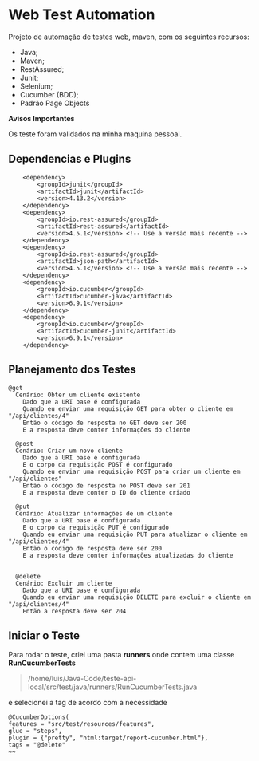 # Web Test Automation

Projeto de automação de testes web, maven, com os seguintes recursos:

- Java;
- Maven;
- RestAssured;
- Junit;
- Selenium;
- Cucumber (BDD);
- Padrão Page Objects

**Avisos Importantes**

Os teste foram validados na minha maquina pessoal.

## Dependencias e Plugins

        <dependency>
            <groupId>junit</groupId>
            <artifactId>junit</artifactId>
            <version>4.13.2</version>
        </dependency>
        <dependency>
            <groupId>io.rest-assured</groupId>
            <artifactId>rest-assured</artifactId>
            <version>4.5.1</version> <!-- Use a versão mais recente -->
        </dependency>
        <dependency>
            <groupId>io.rest-assured</groupId>
            <artifactId>json-path</artifactId>
            <version>4.5.1</version> <!-- Use a versão mais recente -->
        </dependency>
        <dependency>
            <groupId>io.cucumber</groupId>
            <artifactId>cucumber-java</artifactId>
            <version>6.9.1</version>
        </dependency>
        <dependency>
            <groupId>io.cucumber</groupId>
            <artifactId>cucumber-junit</artifactId>
            <version>6.9.1</version>
        </dependency>

## Planejamento dos Testes

~~~gherkin
@get
  Cenário: Obter um cliente existente
    Dado que a URI base é configurada
    Quando eu enviar uma requisição GET para obter o cliente em "/api/clientes/4"
    Então o código de resposta no GET deve ser 200
    E a resposta deve conter informações do cliente

  @post
  Cenário: Criar um novo cliente
    Dado que a URI base é configurada
    E o corpo da requisição POST é configurado
    Quando eu enviar uma requisição POST para criar um cliente em "/api/clientes"
    Então o código de resposta no POST deve ser 201
    E a resposta deve conter o ID do cliente criado

  @put
  Cenário: Atualizar informações de um cliente
    Dado que a URI base é configurada
    E o corpo da requisição PUT é configurado
    Quando eu enviar uma requisição PUT para atualizar o cliente em "/api/clientes/4"
    Então o código de resposta deve ser 200
    E a resposta deve conter informações atualizadas do cliente


  @delete
  Cenário: Excluir um cliente
    Dado que a URI base é configurada
    Quando eu enviar uma requisição DELETE para excluir o cliente em "/api/clientes/4"
    Então a resposta deve ser 204
~~~ 
## Iniciar o Teste
Para rodar o teste, criei uma pasta **runners** onde contem uma classe **RunCucumberTests** 
> /home/luis/Java-Code/teste-api-local/src/test/java/runners/RunCucumberTests.java

e selecionei a tag de acordo com a necessidade

~~~
@CucumberOptions(
features = "src/test/resources/features",
glue = "steps",
plugin = {"pretty", "html:target/report-cucumber.html"},
tags = "@delete"
~~

